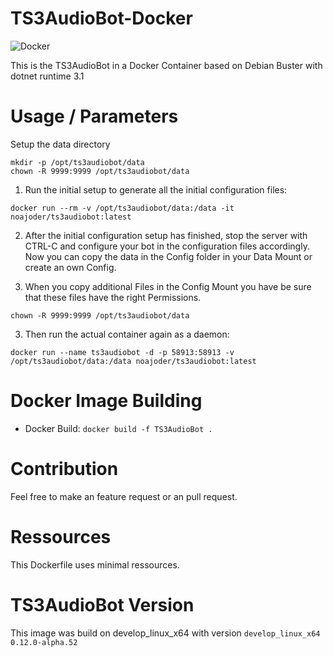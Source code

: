 # TS3AudioBot-Docker

![Docker](https://github.com/CookieCr2nk/TS3AudioBot-Docker/workflows/Docker/badge.svg?branch=master)

This is the TS3AudioBot in a Docker Container based on Debian Buster with dotnet runtime 3.1

# Usage / Parameters

Setup the data directory

```
mkdir -p /opt/ts3audiobot/data
chown -R 9999:9999 /opt/ts3audiobot/data
```

1. Run the initial setup to generate all the initial configuration files:

```docker run --rm -v /opt/ts3audiobot/data:/data -it noajoder/ts3audiobot:latest```

2. After the initial configuration setup has finished, stop the server with CTRL-C and configure your bot in the configuration files accordingly. Now you can copy the data in the Config folder in your Data Mount or create an own Config.

3. When you copy additional Files in the Config Mount you have be sure that these files have the right Permissions.

```chown -R 9999:9999 /opt/ts3audiobot/data```

3. Then run the actual container again as a daemon:

```docker run --name ts3audiobot -d -p 58913:58913 -v /opt/ts3audiobot/data:/data noajoder/ts3audiobot:latest```


# Docker Image Building

* Docker Build:  ```docker build -f TS3AudioBot . ```

# Contribution

Feel free to make an feature request or an pull request.

# Ressources

This Dockerfile uses minimal ressources.

# TS3AudioBot Version

This image was build on develop_linux_x64 with version ```develop_linux_x64 0.12.0-alpha.52```
